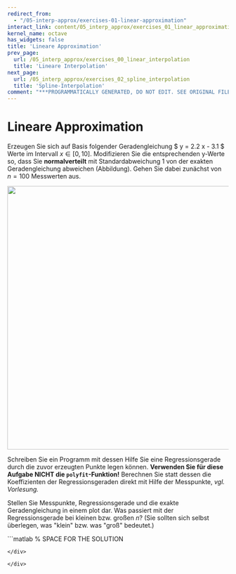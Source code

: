 ```yaml
---
redirect_from:
  - "/05-interp-approx/exercises-01-linear-approximation"
interact_link: content/05_interp_approx/exercises_01_linear_approximation.ipynb
kernel_name: octave
has_widgets: false
title: 'Lineare Approximation'
prev_page:
  url: /05_interp_approx/exercises_00_linear_interpolation
  title: 'Lineare Interpolation'
next_page:
  url: /05_interp_approx/exercises_02_spline_interpolation
  title: 'Spline-Interpolation'
comment: "***PROGRAMMATICALLY GENERATED, DO NOT EDIT. SEE ORIGINAL FILES IN /content***"
---
```


# Lineare Approximation

Erzeugen Sie sich auf Basis folgender Geradengleichung $ y = 2.2 x - 3.1 $ Werte im Intervall $x \in [0,10]$. Modifizieren Sie die entsprechenden y-Werte so, dass Sie **normalverteilt**  mit Standardabweichung 1 von der exakten Geradengleichung abweichen (Abbildung). Gehen Sie dabei zunächst von $n=100$ Messwerten aus.

<img src="../images/approx.png" width="600" />

Schreiben Sie ein Programm mit dessen Hilfe Sie eine Regressionsgerade durch die zuvor erzeugten Punkte legen können. **Verwenden Sie für diese Aufgabe NICHT die `polyfit`-Funktion!** Berechnen Sie statt dessen die Koeffizienten der Regressionsgeraden direkt mit Hilfe der Messpunkte, *vgl. Vorlesung.*

Stellen Sie Messpunkte, Regressionsgerade und die exakte Geradengleichung in einem plot dar. Was passiert mit der Regressionsgerade bei kleinen bzw. großen $n$? (Sie sollten sich selbst überlegen, was "klein" bzw. was "groß" bedeutet.)


<div markdown="1" class="cell code_cell">
<div class="input_area" markdown="1">
```matlab
% SPACE FOR THE SOLUTION

```
</div>

</div>
